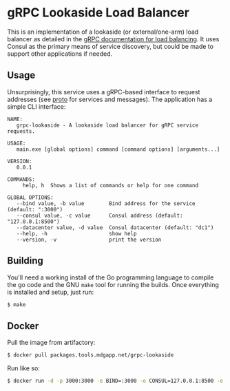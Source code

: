 # gRPC Lookaside Load Balancer
This is an implementation of a lookaside (or external/one-arm) load balancer as detailed in the [gRPC documentation for
load balancing](https://grpc.io/blog/loadbalancing). It uses Consul as the primary means of service discovery, but could 
be made to support other applications if needed.

## Usage
Unsurprisingly, this service uses a gRPC-based interface to request addresses (see [proto](_proto/lookaside.proto) for 
services and messages). The application has a simple CLI interface:

```
NAME:
   grpc-lookaside - A lookaside load balancer for gRPC service requests.

USAGE:
   main.exe [global options] command [command options] [arguments...]

VERSION:
   0.0.1

COMMANDS:
     help, h  Shows a list of commands or help for one command

GLOBAL OPTIONS:
   --bind value, -b value        Bind address for the service (default: ":3000")
   --consul value, -c value      Consul address (default: "127.0.0.1:8500")
   --datacenter value, -d value  Consul datacenter (default: "dc1")
   --help, -h                    show help
   --version, -v                 print the version
```

## Building
You'll need a working install of the Go programming language to compile the go code and the GNU `make` tool for running
the builds. Once everything is installed and setup, just run:

```bash
$ make
```

## Docker
Pull the image from artifactory:

```bash
$ docker pull packages.tools.mdgapp.net/grpc-lookaside
```

Run like so:

```bash
$ docker run -d -p 3000:3000 -e BIND=:3000 -e CONSUL=127.0.0.1:8500 -e DATACENTER=dc1 grpc-lookaside
```